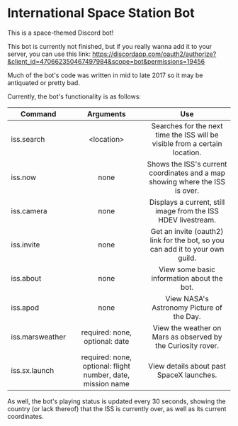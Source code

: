 International Space Station Bot
============
This is a space-themed Discord bot!

This bot is currently not finished, but if you
really wanna add it to your server, you can use this link: 
https://discordapp.com/oauth2/authorize?&client_id=470662350467497984&scope=bot&permissions=19456

Much of the bot's code was written in mid to late 2017 so it may be antiquated or pretty bad.

Currently, the bot's functionality is as follows:

| Command       | Arguments     | Use
| ------------- |:-------------:|:-------:
| iss.search    | \<location\>  | Searches for the next time the ISS will be visible from a certain location.
| iss.now       | none          | Shows the ISS's current coordinates and a map showing where the ISS is over.
| iss.camera    | none          | Displays a current, still image from the ISS HDEV livestream.
| iss.invite    | none          | Get an invite (oauth2) link for the bot, so you can add it to your own guild.
| iss.about     | none          | View some basic information about the bot.
| iss.apod      | none          | View NASA's Astronomy Picture of the Day.
| iss.marsweather|required: none, optional: date | View the weather on Mars as observed by the Curiosity rover.
| iss.sx.launch|required: none, optional: flight number, date, mission name|View details about past SpaceX launches.

As well, the bot's playing status is updated every 30 seconds, showing the country (or lack thereof)
that the ISS is currently over, as well as its current coordinates.
